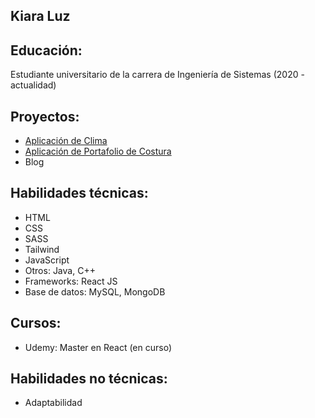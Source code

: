 <h2>Kiara Luz</h2>
<h2>Educación:</h2>
<p>Estudiante universitario de la carrera de Ingeniería de Sistemas (2020 - actualidad)</p>

<h2>Proyectos: </h2>
<ul>
  <a href="https://costura.netlify.app"><li>Aplicación de Clima</li></a>
  <a href="https://climate-by-city.netlify.app"><li>Aplicación de Portafolio de Costura</li></a>
  <li>Blog</li>
</ul>

<h2>Habilidades técnicas: </h2>
<ul> 
  <li>HTML</li>
  <li>CSS</li>
  <li>SASS</li>
  <li>Tailwind</li>
  <li>JavaScript</li>
  <li>Otros: Java, C++</li>
  <li>Frameworks: React JS</li>
  <li>Base de datos: MySQL, MongoDB</li>
</ul>

<h2>Cursos: </h2>
<ul>
  <li>Udemy: Master en React (en curso)</li>
</ul>

<h2>Habilidades no técnicas: </h2>
<ul>
  <li>Adaptabilidad</li>
</ul>
